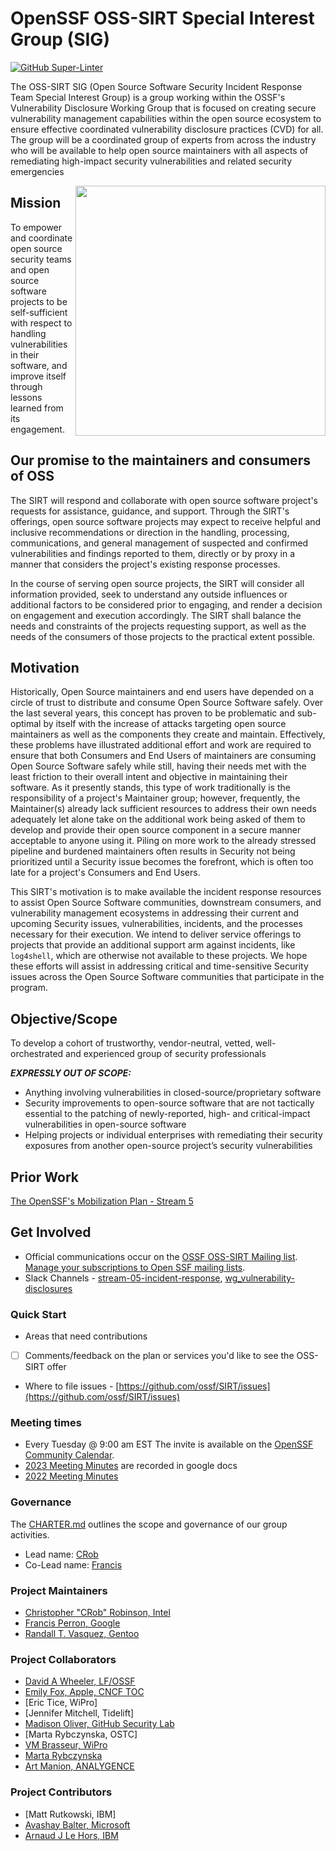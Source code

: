# OpenSSF OSS-SIRT Special Interest Group (SIG)

[![GitHub Super-Linter](https://github.com/ossf/sirt/workflows/Lint%20Code%20Base/badge.svg)](https://github.com/marketplace/actions/super-linter)

The OSS-SIRT SIG (Open Source Software Security Incident Response Team Special Interest Group) is a group working within the OSSF's Vulnerability Disclosure Working Group that is focused on creating secure vulnerability management capabilities within the open source ecosystem to ensure effective coordinated vulnerability disclosure practices (CVD) for all. The group will be a coordinated group of experts from across the industry who will be available to help
open source maintainers with all aspects of remediating high-impact security vulnerabilities and related security emergencies

<img align="right" src="https://github.com/ossf/SIRT/blob/main/plan/ossf-goose-sirt-sig.png" width="400" height="400">


## Mission

To empower and coordinate open source security teams and open source software projects to be self-sufficient with respect to handling vulnerabilities in their software, and improve itself through lessons learned from its engagement.

## Our promise to the maintainers and consumers of OSS

The SIRT will respond and collaborate with open source software project's requests for assistance, guidance, and support. Through the SIRT's offerings, open source software projects may expect to receive helpful and inclusive recommendations or direction in the handling, processing, communications, and general management of suspected and confirmed vulnerabilities and findings reported to them, directly or by proxy in a manner that considers the project's existing response processes.

In the course of serving open source projects, the SIRT will consider all information provided, seek to understand any outside influences or additional factors to be considered prior to engaging, and render a decision on engagement and execution accordingly. The SIRT shall balance the needs and constraints of the projects requesting support, as well as the needs of the consumers of those projects to the practical extent possible.

## Motivation

Historically, Open Source maintainers and end users have depended on a circle of trust to distribute and consume Open Source Software safely. Over the last several years, this concept has proven to be problematic and sub-optimal by itself with the increase of attacks targeting open source maintainers as well as the components they create and maintain. Effectively, these problems have illustrated additional effort and work are required to ensure that both Consumers and End Users of maintainers are consuming Open Source Software safely while still, having their needs met with the least friction to their overall intent and objective in maintaining their software. As it presently stands, this type of work traditionally is the responsibility of a project's Maintainer group; however, frequently, the Maintainer(s) already lack sufficient resources to address their own needs adequately let alone take on the additional work being asked of them to develop and provide their open source component in a secure manner acceptable to anyone using it. Piling on more work to the already stressed pipeline and burdened maintainers often results in Security not being prioritized until a Security issue becomes the forefront, which is often too late for a project's Consumers and End Users.

This SIRT's motivation is to make available the incident response resources to assist Open Source Software communities, downstream consumers, and vulnerability management ecosystems in addressing their current and upcoming Security issues, vulnerabilities, incidents, and the processes necessary for their execution. We intend to deliver service offerings to projects that provide an additional support arm against incidents, like `log4shell`, which are otherwise not available to these projects. We hope these efforts will assist in addressing critical and time-sensitive Security issues across the Open Source Software communities that participate in the program.

## Objective/Scope

To develop a cohort of trustworthy, vendor-neutral, vetted, well-orchestrated and experienced group of security professionals

**_EXPRESSLY OUT OF SCOPE:_**

- Anything involving vulnerabilities in closed-source/proprietary software
- Security improvements to open-source software that are not tactically essential to the
  patching of newly-reported, high- and critical-impact vulnerabilities in open-source
  software
- Helping projects or individual enterprises with remediating their security exposures
  from another open-source project’s security vulnerabilities

## Prior Work

[The OpenSSF's Mobilization Plan - Stream 5](https://8112310.fs1.hubspotusercontent-na1.net/hubfs/8112310/OpenSSF/White%20House%20OSS%20Mobilization%20Plan.pdf?hsCtaTracking=3b79d59d-e8d3-4c69-a67b-6b87b325313c%7C7a1a8b01-65ae-4bac-b97c-071dac09a2d8)


## Get Involved

- Official communications occur on the [OSSF OSS-SIRT Mailing list](https://lists.openssf.org/g/openssf-sig-osssirt/topics).  
  [Manage your subscriptions to Open SSF mailing lists](https://lists.openssf.org/g/main/subgroups).
- Slack Channels - [stream-05-incident-response](https://openssf.slack.com/messages/stream-05-vulnerability-disclosure),
  [wg_vulnerability-disclosures](https://openssf.slack.com/messages/wg_vulnerability_disclosures)

### Quick Start

- Areas that need contributions
- [ ] Comments/feedback on the plan or services you'd like to see the OSS-SIRT offer
- Where to file issues - [https://github.com/ossf/SIRT/issues](https://github.com/ossf/SIRT/issues)

### Meeting times

- Every Tuesday @ 9:00 am EST The invite is available on the [OpenSSF Community Calendar](https://calendar.google.com/calendar?cid=czYzdm9lZmhwNWk5cGZsdGI1cTY3bmdwZXNAZ3JvdXAuY2FsZW5kYXIuZ29vZ2xlLmNvbQ).
- [2023 Meeting Minutes](https://docs.google.com/document/d/1sqj3VWKb2ohcOqk9IlD_Ms-2ics6a02dUiDHB0Z1kxY/edit#heading=h.9m0zi4b0wnne) are recorded in google docs
- [2022 Meeting Minutes](https://docs.google.com/document/d/15QhHFNza_kFb5OadcHV-c1yKATI4-dPfqBFIG0zjbUA/edit#)
 
### Governance
The [CHARTER.md](https://github.com/ossf/project-template/blob/main/CHARTER.md) outlines the scope and governance of our group activities.

- Lead name: [CRob](https://github.com/SecurityCRob)
- Co-Lead name: [Francis](https://github.com/u269c)

### Project Maintainers
- [Christopher "CRob" Robinson, Intel](https://github.com/SecurityCRob)
- [Francis Perron, Google](https://github.com/u269c)
- [Randall T. Vasquez, Gentoo](https://github.com/ran-dall)


### Project Collaborators
- [David A Wheeler, LF/OSSF](https://github.com/david-a-wheeler)
- [Emily Fox, Apple, CNCF TOC](https://github.com/TheFoxAtWork)
- [Eric Tice, WiPro]
- [Jennifer Mitchell, Tidelift]
- [Madison Oliver, GitHub Security Lab](https://github.com/)
- [Marta Rybczynska, OSTC]
- [VM Brasseur, WiPro](https://github.com/)
- [Marta Rybczynska](https://github.com/)
- [Art Manion, ANALYGENCE](https://github.com/zmanion)


### Project Contributors
- [Matt Rutkowski, IBM]
- [Avashay Balter, Microsoft](https://github.com/)
- [Arnaud J Le Hors, IBM](https://github.com/lehors)
